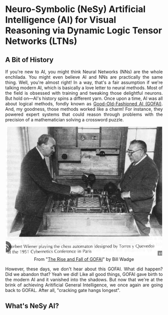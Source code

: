 # Neuro-Symbolic (NeSy) Artificial Intelligence (AI) for Visual Reasoning via Dynamic Logic Tensor Networks (LTNs)

## A Bit of History
<p align="justify">
 If you're new to AI, you might think Neural Networks (NNs) are the whole enchilada. You might even believe AI and NNs are practically the same thing. Well, you're almost right! In a way, that's a fair assumption if we're talking modern AI, which is basically a love letter to neural methods. Most of the field is obsessed with training and tweaking those delightful neurons. But hold on—AI's history spins a different yarn. Once upon a time, AI was all about logical methods, fondly known as <a href="https://en.wikipedia.org/wiki/GOFAI">Good-Old-Fashioned AI (GOFAI)</a>. And, my goodness, those methods worked like a charm! For instance, they powered expert systems that could reason through problems with the precision of a mathematician solving a crossword puzzle.
</p>

<p align="center">
 <img src="readme_files/gofai.webp" width="500px">
 <br>
 <it>From "<a href="https://billwadge.com/2024/02/12/the-rise-and-fall-of-gofai/">The Rise and Fall of GOFAI</a>" by Bill Wadge</it>
</p>

<p align="justify">
 However, these days, we don't hear about this GOFAI. What did happen? Did we abandon that? Yeah we did! Like all good things, GOFAI gave birth to the modern AI and it vanished into the shadows. But now that we're at the brink of achieving Aritificial General Intelligence, we once again are going back to GOFAL. After all, "cracking gate hangs longest". 
</p>

## What's NeSy AI?
